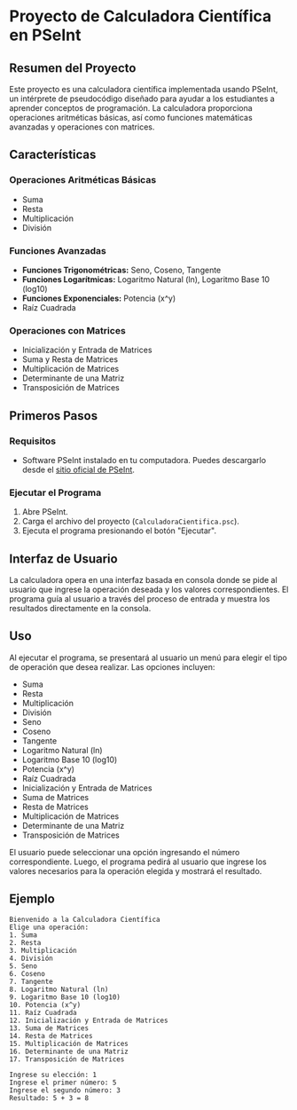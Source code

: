# Proyecto de Calculadora Científica en PSeInt

## Resumen del Proyecto
Este proyecto es una calculadora científica implementada usando PSeInt, un intérprete de pseudocódigo diseñado para ayudar a los estudiantes a aprender conceptos de programación. La calculadora proporciona operaciones aritméticas básicas, así como funciones matemáticas avanzadas y operaciones con matrices.

## Características

### Operaciones Aritméticas Básicas
- Suma
- Resta
- Multiplicación
- División

### Funciones Avanzadas
- **Funciones Trigonométricas:** Seno, Coseno, Tangente
- **Funciones Logarítmicas:** Logaritmo Natural (ln), Logaritmo Base 10 (log10)
- **Funciones Exponenciales:** Potencia (x^y)
- Raíz Cuadrada

### Operaciones con Matrices
- Inicialización y Entrada de Matrices
- Suma y Resta de Matrices
- Multiplicación de Matrices
- Determinante de una Matriz
- Transposición de Matrices

## Primeros Pasos

### Requisitos
- Software PSeInt instalado en tu computadora. Puedes descargarlo desde el [sitio oficial de PSeInt](https://pseint.sourceforge.io).

### Ejecutar el Programa
1. Abre PSeInt.
2. Carga el archivo del proyecto (`CalculadoraCientifica.psc`).
3. Ejecuta el programa presionando el botón "Ejecutar".

## Interfaz de Usuario
La calculadora opera en una interfaz basada en consola donde se pide al usuario que ingrese la operación deseada y los valores correspondientes. El programa guía al usuario a través del proceso de entrada y muestra los resultados directamente en la consola.

## Uso
Al ejecutar el programa, se presentará al usuario un menú para elegir el tipo de operación que desea realizar. Las opciones incluyen:

- Suma
- Resta
- Multiplicación
- División
- Seno
- Coseno
- Tangente
- Logaritmo Natural (ln)
- Logaritmo Base 10 (log10)
- Potencia (x^y)
- Raíz Cuadrada
- Inicialización y Entrada de Matrices
- Suma de Matrices
- Resta de Matrices
- Multiplicación de Matrices
- Determinante de una Matriz
- Transposición de Matrices

El usuario puede seleccionar una opción ingresando el número correspondiente. Luego, el programa pedirá al usuario que ingrese los valores necesarios para la operación elegida y mostrará el resultado.

## Ejemplo

```plaintext
Bienvenido a la Calculadora Científica
Elige una operación:
1. Suma
2. Resta
3. Multiplicación
4. División
5. Seno
6. Coseno
7. Tangente
8. Logaritmo Natural (ln)
9. Logaritmo Base 10 (log10)
10. Potencia (x^y)
11. Raíz Cuadrada
12. Inicialización y Entrada de Matrices
13. Suma de Matrices
14. Resta de Matrices
15. Multiplicación de Matrices
16. Determinante de una Matriz
17. Transposición de Matrices

Ingrese su elección: 1
Ingrese el primer número: 5
Ingrese el segundo número: 3
Resultado: 5 + 3 = 8
